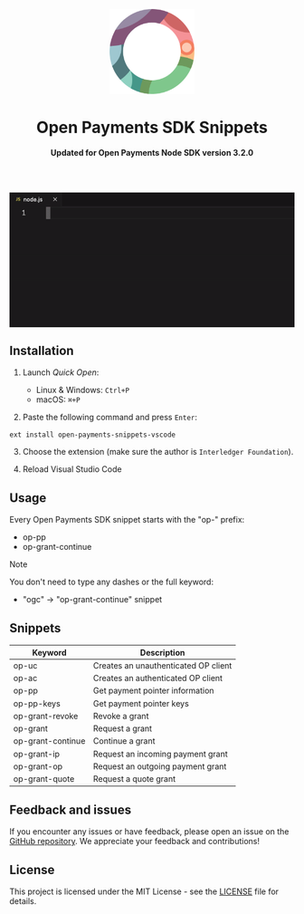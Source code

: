 <p align="center">
    <p align="center">
        <img width="150" height="150" src="images/logo.png" alt="Logo" />
    </p>
    <h1 align="center"><b>Open Payments SDK Snippets</b></h1>
    <p align="center">
        <b>Updated for Open Payments Node SDK version 3.2.0</b>
    </p>
    <br />
    <br />
    <p align="center">
        <img align="center" src="images/usage.gif" alt="Usage" />
    </p>
</p>

## Installation

1. Launch _Quick Open_:

    - Linux & Windows: `Ctrl+P`
    - macOS: `⌘+P`

2. Paste the following command and press `Enter`:

```shell
ext install open-payments-snippets-vscode
```

3. Choose the extension (make sure the author is `Interledger Foundation`).

4. Reload Visual Studio Code

## Usage

Every Open Payments SDK snippet starts with the "op-" prefix:

-   op-pp
-   op-grant-continue

> [!NOTE]
> You don't need to type any dashes or the full keyword:
>
> -   "ogc" -> "op-grant-continue" snippet

## Snippets

| Keyword           | Description                          |
| ----------------- | ------------------------------------ |
| op-uc             | Creates an unauthenticated OP client |
| op-ac             | Creates an authenticated OP client   |
| op-pp             | Get payment pointer information      |
| op-pp-keys        | Get payment pointer keys             |
| op-grant-revoke   | Revoke a grant                       |
| op-grant          | Request a grant                      |
| op-grant-continue | Continue a grant                     |
| op-grant-ip       | Request an incoming payment grant    |
| op-grant-op       | Request an outgoing payment grant    |
| op-grant-quote    | Request a quote grant                |

## Feedback and issues

If you encounter any issues or have feedback, please open an issue on
the [GitHub repository](https://github.com/interledger/open-payments-snippets-vscode/issues). We appreciate your feedback
and contributions!

## License

This project is licensed under the MIT License - see the [LICENSE](./LICENSE) file for details.
